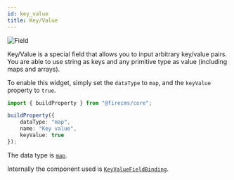 ```yaml
---
id: key_value
title: Key/Value
---
```


![Field](/img/fields/KeyValue.png)

Key/Value is a special field that allows you to input arbitrary key/value pairs.
You are able to use string as keys and any primitive type as value (including maps
and arrays).

To enable this widget, simply set the `dataType` to `map`, and the `keyValue` property
to `true`.

```typescript jsx
import { buildProperty } from "@firecms/core";

buildProperty({
    dataType: "map",
    name: "Key value",
    keyValue: true
});
```

The data type is [`map`](../config/map).

Internally the component used
is [`KeyValueFieldBinding`](../../api/functions/KeyValueFieldBinding).

